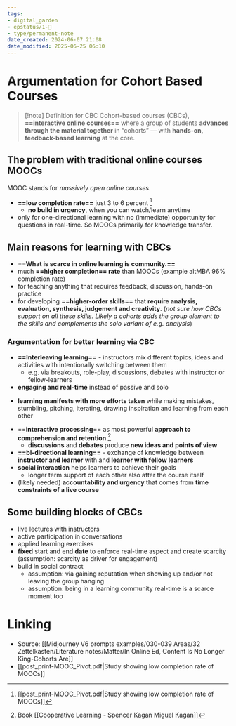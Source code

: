 ```yaml
---
tags: 
- digital_garden
- epstatus/1-🌱
- type/permanent-note
date_created: 2024-06-07 21:08
date_modified: 2025-06-25 06:10
---
```

# Argumentation for Cohort Based Courses

> [!note] Definition for CBC
>  Cohort-based courses (CBCs), **==interactive online courses==** where a group of students **advances through the material together** in “cohorts” — with **hands-on, feedback-based learning** at the core.

## The problem with traditional online courses MOOCs

MOOC stands for *massively open online courses*. 

+ **==low completion rate==** just 3 to 6 percent [^2]
	+ **no build in urgency**, when you can watch/learn anytime
+ only for one-directional learning with no (immediate) opportunity for questions in real-time. So MOOCs primarily for knowledge transfer.

## Main reasons for learning with CBCs

+ **==What is scarce in online learning is community.==**
+ much **==higher completion== rate** than MOOCs (example altMBA 96% completion rate)
+ for teaching anything that requires feedback, discussion, hands-on practice
+ for developing **==higher-order skills==** that **require analysis, evaluation, synthesis, judgement and creativity**. (*not sure how CBCs support on all these skills. Likely a cohorts adds the group element to the skills and complements the solo variant of e.g. analysis*)

### Argumentation for better learning via CBC

+ **==Interleaving learning==** - instructors mix different topics, ideas and activities with intentionally switching between them
	+ e.g. via breakouts, role-play, discussions, debates with instructor or fellow-learners
+ **engaging and real-time** instead of passive and solo
* **learning manifests with more efforts taken** while making mistakes, stumbling, pitching, iterating, drawing inspiration and learning from each other
+ ==**interactive processing**== as most powerful **approach to comprehension and retention** [^1]
	+ **discussions** and **debates** produce **new ideas and points of view**
+ **==bi-directional learning==** - exchange of knowledge between **instructor and learner** with and **learner with fellow learners**
+ **social interaction** helps learners to achieve their goals
	+ longer term support of each other also after the course itself
+ (likely needed) **accountability and urgency** that comes from **time constraints of a live course**

## Some building blocks of CBCs

+ live lectures with instructors
+ active participation in conversations
+ applied learning exercises
+ **fixed** start and end **date** to enforce real-time aspect and create scarcity (assumption: scarcity as driver for engagement)
+ build in social contract 
	+ assumption: via gaining reputation when showing up and/or not leaving the group hanging
	+ assumption: being in a learning community real-time is a scarce moment too

# Linking

+ Source: [[Midjourney V6 prompts examples/030-039 Areas/32 Zettelkasten/Literature notes/Matter/In Online Ed, Content Is No Longer King-Cohorts Are]]
+ [[post_print-MOOC_Pivot.pdf|Study showing low completion rate of MOOCs]] 

[^1]: Book [[Cooperative Learning - Spencer Kagan Miguel Kagan]]
[^2]: [[post_print-MOOC_Pivot.pdf|Study showing low completion rate of MOOCs]]
